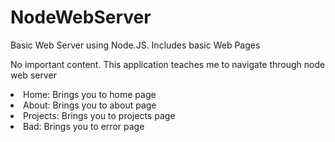 # NodeWebServer
Basic Web Server using Node.JS. Includes basic Web Pages
<p>No important content. This application teaches me to navigate through node web server </p>
<li>Home: Brings you to home page</li>
<li>About: Brings you to about page</li>
<li>Projects: Brings you to projects page</li>
<li>Bad: Brings you to error page</li>
